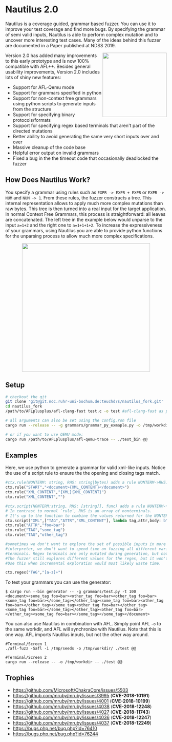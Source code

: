 # Nautilus 2.0

Nautilus is a coverage guided, grammar based fuzzer. You can use it to improve your test coverage and find more bugs. By specifying the grammar of semi valid inputs, Nautilus is able to perform complex mutation and to uncover more interesting test cases. Many of the ideas behind this fuzzer are documented in a Paper published at NDSS 2019.

<p>
<a href="https://www.syssec.ruhr-uni-bochum.de/media/emma/veroeffentlichungen/2018/12/17/NDSS19-Nautilus.pdf"> <img align="right" width="200"  src="https://github.com/RUB-SysSec/nautilus/raw/master/paper.png"> </a>
</p>


Version 2.0 has added many improvements to this early prototype and is now 100% compatible with AFL++. Besides general usability improvements, Version 2.0 includes lots of shiny new features:

* Support for AFL-Qemu mode
* Support for grammars specified in python
* Support for non-context free grammars using python scripts to generate inputs from the structure
* Support for specifying binary protocols/formats
* Support for specifying regex based terminals that aren't part of the directed mutations
* Better ability to avoid generating the same very short inputs over and over
* Massive cleanup of the code base
* Helpful error output on invalid grammars
* Fixed a bug in the the timeout code that occasionally deadlocked the fuzzer


## How Does Nautilus Work?

You specify a grammar using rules such as `EXPR -> EXPR + EXPR` or `EXPR -> NUM` and `NUM -> 1`. From these rules, the fuzzer constructs a tree. This internal representation allows to apply much more complex mutations than raw bytes. This tree is then turned into a real input for the target application. In normal Context Free Grammars, this process is straightforward: all leaves are concatenated. The left tree in the example below would unparse to the input `a=1+2` and the right one to `a=1+1+1+2`. To increase the expressiveness of your grammars, using Nautilus you are able to provide python functions for the unparsing process to allow much more complex specifications. 

<p align="center">
<img width="400" align="center" src="https://github.com/RUB-SysSec/nautilus/raw/master/tree.png">
</p>

## Setup
```bash
# checkout the git
git clone 'git@git.noc.ruhr-uni-bochum.de:teuchd7s/nautilus_fork.git'
cd nautilus_fork
/path/to/AFLplusplus/afl-clang-fast test.c -o test #afl-clang-fast as provided by AFL

# all arguments can also be set using the config.ron file
cargo run --release -- -g grammars/grammar_py_exmaple.py -o /tmp/workdir -- ./test @@

# or if you want to use QEMU mode:
cargo run /path/to/AFLplusplus/afl-qemu-trace -- ./test_bin @@

```

## Examples

Here, we use python to generate a grammar for valid xml-like inputs. Notice the use of a script rule to ensure the the opening
and closing tags match.

```python 
#ctx.rule(NONTERM: string, RHS: string|bytes) adds a rule NONTERM->RHS. We can use {NONTERM} in the RHS to request a recursion. 
ctx.rule("START","<document>{XML_CONTENT}</document>")
ctx.rule("XML_CONTENT","{XML}{XML_CONTENT}")
ctx.rule("XML_CONTENT","")

#ctx.script(NONTERM:string, RHS: [string]], func) adds a rule NONTERM->func(*RHS). 
# In contrast to normal `rule`, RHS is an array of nonterminals. 
# It's up to the function to combine the values returned for the NONTERMINALS with any fixed content used.
ctx.script("XML",["TAG","ATTR","XML_CONTENT"], lambda tag,attr,body: b"<%s %s>%s</%s>"%(tag,attr,body,tag) )
ctx.rule("ATTR","foo=bar")
ctx.rule("TAG","some_tag")
ctx.rule("TAG","other_tag")

#sometimes we don't want to explore the set of possible inputs in more detail. For example, if we fuzz a script
#interpreter, we don't want to spend time on fuzzing all different variable names. In such cases we can use Regex
#terminals. Regex terminals are only mutated during generation, but not during normal mutation stages, saving a lot of time. 
#The fuzzer still explores different values for the regex, but it won't be able to learn interesting values incrementally. 
#Use this when incremantal exploration would most likely waste time.

ctx.regex("TAG","[a-z]+")
```

To test your grammars you can use the generator:

```
$ cargo run --bin generator -- -g grammars/test.py -t 100 
<document><some_tag foo=bar><other_tag foo=bar><other_tag foo=bar><some_tag foo=bar></some_tag></other_tag><some_tag foo=bar><other_tag foo=bar></other_tag></some_tag><other_tag foo=bar></other_tag><some_tag foo=bar></some_tag></other_tag><other_tag foo=bar></other_tag><some_tag foo=bar></some_tag></some_tag></document>
```

You can also use Nautilus in combination with AFL. Simply point AFL `-o` to the same workdir, and AFL will synchronize
with Nautilus. Note that this is one way. AFL imports Nautilus inputs, but not the other way around.

```
#Terminal/Screen 1
./afl-fuzz -Safl -i /tmp/seeds -o /tmp/workdir/ ./test @@

#Terminal/Screen 2
cargo run --release -- -o /tmp/workdir -- ./test @@
```

## Trophies

*  https://github.com/Microsoft/ChakraCore/issues/5503
*  https://github.com/mruby/mruby/issues/3995  (**CVE-2018-10191**)
*  https://github.com/mruby/mruby/issues/4001  (**CVE-2018-10199**)
*  https://github.com/mruby/mruby/issues/4038  (**CVE-2018-12248**)
*  https://github.com/mruby/mruby/issues/4027  (**CVE-2018-11743**)
*  https://github.com/mruby/mruby/issues/4036  (**CVE-2018-12247**)
*  https://github.com/mruby/mruby/issues/4037  (**CVE-2018-12249**)
*  https://bugs.php.net/bug.php?id=76410
*  https://bugs.php.net/bug.php?id=76244
